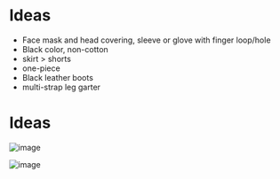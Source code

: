 # Ideas
- Face mask and head covering, sleeve or glove with finger loop/hole
- Black color, non-cotton
- skirt > shorts
- one-piece
- Black leather boots
- multi-strap leg garter

# Ideas

![image](https://github.com/Lin2xdd/Journey-Into-Exile/assets/72551770/da26c94e-c332-4b0b-89c2-891e17cc02be)

![image](https://github.com/Lin2xdd/Journey-Into-Exile/assets/72551770/c9ea011e-6a44-42b7-8c45-2e76b96b048d)
